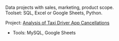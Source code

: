 Data projects with sales, marketing, product scope.  
Toolset: SQL, Excel or Google Sheets, Python.

Project: [Analysis of Taxi Driver App Cancellations](https://github.com/betomarcos/sales_marketing/blob/main/gett_taxi_project.md)  
- Tools: MySQL, Google Sheets   
